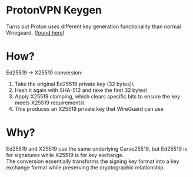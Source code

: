 # ProtonVPN Keygen
Turns out Proton uses different key generation functionality than normal Wireguard.
([found here](https://github.com/paulmillr/noble-ed25519))

# How?
Ed25519 → X25519 conversion:
1. Take the original Ed25519 private key (32 bytes)\
2. Hash it again with SHA-512 and take the first 32 bytes\
3. Apply X25519 clamping, which clears specific bits to ensure the key meets X25519 requirements\
4. This produces an X25519 private key that WireGuard can use

# Why?
Ed25519 and X25519 use the same underlying Curve25519, but Ed25519 is for signatures while X25519 is for key exchange.\
The conversion essentially transforms the signing key format into a key exchange format while preserving the cryptographic relationship.
